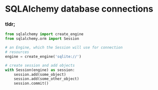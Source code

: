 # SQLAlchemy database connections

### tldr;

```python
from sqlalchemy import create_engine
from sqlalchemy.orm import Session

# an Engine, which the Session will use for connection
# resources
engine = create_engine('sqlite://')

# create session and add objects
with Session(engine) as session:
    session.add(some_object)
    session.add(some_other_object)
    session.commit()
```


